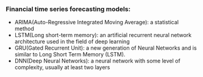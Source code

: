 ### Financial time series forecasting models:
- ARIMA(Auto-Regressive Integrated Moving Average): a statistical method
- LSTM(Long short-term memory): an artificial recurrent neural network architecture used in the field of deep learning
- GRU(Gated Recurrent Unit): a new generation of Neural Networks and is similar to Long Short Term Memory (LSTM).
- DNN(Deep Neural Networks): a neural network with some level of complexity, usually at least two layers




